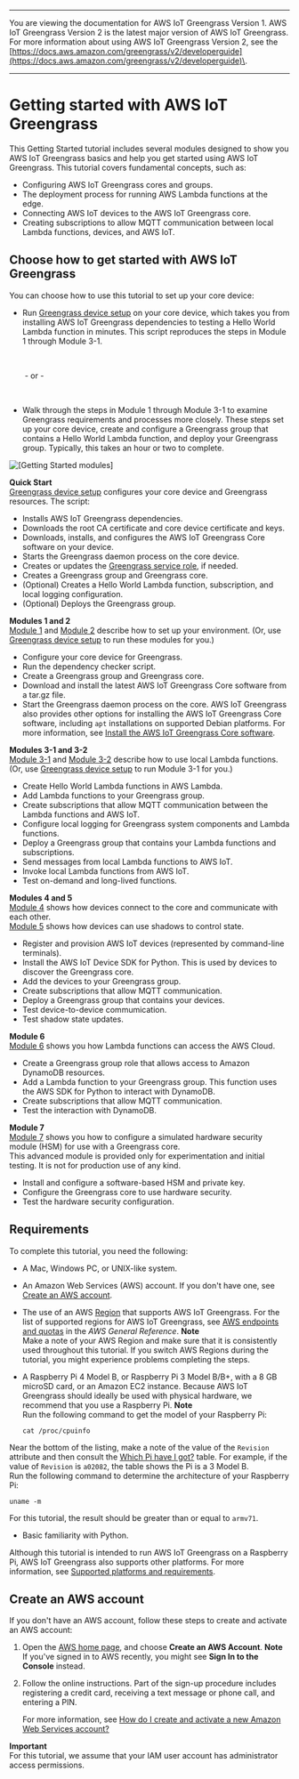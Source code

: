 --------

You are viewing the documentation for AWS IoT Greengrass Version 1\. AWS IoT Greengrass Version 2 is the latest major version of AWS IoT Greengrass\. For more information about using AWS IoT Greengrass Version 2, see the [https://docs.aws.amazon.com/greengrass/v2/developerguide](https://docs.aws.amazon.com/greengrass/v2/developerguide)\.

--------

# Getting started with AWS IoT Greengrass<a name="gg-gs"></a>

This Getting Started tutorial includes several modules designed to show you AWS IoT Greengrass basics and help you get started using AWS IoT Greengrass\. This tutorial covers fundamental concepts, such as:
+ Configuring AWS IoT Greengrass cores and groups\.
+ The deployment process for running AWS Lambda functions at the edge\.
+ Connecting AWS IoT devices to the AWS IoT Greengrass core\.
+ Creating subscriptions to allow MQTT communication between local Lambda functions, devices, and AWS IoT\.

## Choose how to get started with AWS IoT Greengrass<a name="gg-getting-started"></a>

You can choose how to use this tutorial to set up your core device:
+ Run [Greengrass device setup](quick-start.md) on your core device, which takes you from installing AWS IoT Greengrass dependencies to testing a Hello World Lambda function in minutes\. This script reproduces the steps in Module 1 through Module 3\-1\.

   

   \- or \-

   
+ Walk through the steps in Module 1 through Module 3\-1 to examine Greengrass requirements and processes more closely\. These steps set up your core device, create and configure a Greengrass group that contains a Hello World Lambda function, and deploy your Greengrass group\. Typically, this takes an hour or two to complete\.

![\[Getting Started modules\]](http://docs.aws.amazon.com/greengrass/v1/developerguide/images/getting-started-modules.png)

**Quick Start**  
[Greengrass device setup](quick-start.md) configures your core device and Greengrass resources\. The script:  
+ Installs AWS IoT Greengrass dependencies\.
+ Downloads the root CA certificate and core device certificate and keys\.
+ Downloads, installs, and configures the AWS IoT Greengrass Core software on your device\.
+ Starts the Greengrass daemon process on the core device\.
+ Creates or updates the [Greengrass service role](service-role.md), if needed\.
+ Creates a Greengrass group and Greengrass core\.
+ \(Optional\) Creates a Hello World Lambda function, subscription, and local logging configuration\.
+ \(Optional\) Deploys the Greengrass group\.

**Modules 1 and 2**  
[Module 1](module1.md) and [Module 2](module2.md) describe how to set up your environment\. \(Or, use [Greengrass device setup](quick-start.md) to run these modules for you\.\)  
+ Configure your core device for Greengrass\.
+ Run the dependency checker script\.
+ Create a Greengrass group and Greengrass core\.
+ Download and install the latest AWS IoT Greengrass Core software from a tar\.gz file\.
+ Start the Greengrass daemon process on the core\.
AWS IoT Greengrass also provides other options for installing the AWS IoT Greengrass Core software, including `apt` installations on supported Debian platforms\. For more information, see [Install the AWS IoT Greengrass Core software](install-ggc.md)\.

**Modules 3\-1 and 3\-2**  
[Module 3\-1](module3-I.md) and [Module 3\-2](module3-II.md) describe how to use local Lambda functions\. \(Or, use [Greengrass device setup](quick-start.md) to run Module 3\-1 for you\.\)  
+ Create Hello World Lambda functions in AWS Lambda\.
+ Add Lambda functions to your Greengrass group\.
+ Create subscriptions that allow MQTT communication between the Lambda functions and AWS IoT\.
+ Configure local logging for Greengrass system components and Lambda functions\.
+ Deploy a Greengrass group that contains your Lambda functions and subscriptions\.
+ Send messages from local Lambda functions to AWS IoT\.
+ Invoke local Lambda functions from AWS IoT\.
+ Test on\-demand and long\-lived functions\.

**Modules 4 and 5**  
[Module 4](module4.md) shows how devices connect to the core and communicate with each other\.  
[Module 5](module5.md) shows how devices can use shadows to control state\.  
+ Register and provision AWS IoT devices \(represented by command\-line terminals\)\.
+ Install the AWS IoT Device SDK for Python\. This is used by devices to discover the Greengrass core\.
+ Add the devices to your Greengrass group\.
+ Create subscriptions that allow MQTT communication\.
+ Deploy a Greengrass group that contains your devices\.
+ Test device\-to\-device commumication\.
+ Test shadow state updates\.

**Module 6**  
[Module 6](module6.md) shows you how Lambda functions can access the AWS Cloud\.  
+ Create a Greengrass group role that allows access to Amazon DynamoDB resources\.
+ Add a Lambda function to your Greengrass group\. This function uses the AWS SDK for Python to interact with DynamoDB\.
+ Create subscriptions that allow MQTT communication\.
+ Test the interaction with DynamoDB\.

**Module 7**  
[Module 7](console-mod7.md) shows you how to configure a simulated hardware security module \(HSM\) for use with a Greengrass core\.  
This advanced module is provided only for experimentation and initial testing\. It is not for production use of any kind\.
+ Install and configure a software\-based HSM and private key\.
+ Configure the Greengrass core to use hardware security\.
+ Test the hardware security configuration\.

## Requirements<a name="gg-requirements"></a>

To complete this tutorial, you need the following:
+ A Mac, Windows PC, or UNIX\-like system\.
+ An Amazon Web Services \(AWS\) account\. If you don't have one, see [Create an AWS account](#create-aws-account)\.
+ The use of an AWS [Region](https://en.wikipedia.org/wiki/Amazon_Web_Services#Availability_and_topology) that supports AWS IoT Greengrass\. For the list of supported regions for AWS IoT Greengrass, see [AWS endpoints and quotas](https://docs.aws.amazon.com/general/latest/gr/greengrass.html) in the *AWS General Reference*\.
**Note**  
Make a note of your AWS Region and make sure that it is consistently used throughout this tutorial\. If you switch AWS Regions during the tutorial, you might experience problems completing the steps\.
+ A Raspberry Pi 4 Model B, or Raspberry Pi 3 Model B/B\+, with a 8 GB microSD card, or an Amazon EC2 instance\. Because AWS IoT Greengrass should ideally be used with physical hardware, we recommend that you use a Raspberry Pi\.
**Note**  
Run the following command to get the model of your Raspberry Pi:  

  ```
  cat /proc/cpuinfo
  ```
Near the bottom of the listing, make a note of the value of the `Revision` attribute and then consult the [Which Pi have I got?](https://elinux.org/RPi_HardwareHistory#Which_Pi_have_I_got.3F) table\. For example, if the value of `Revision` is `a02082`, the table shows the Pi is a 3 Model B\.   
Run the following command to determine the architecture of your Raspberry Pi:  

  ```
  uname -m
  ```
For this tutorial, the result should be greater than or equal to `armv71`\.
+ Basic familiarity with Python\.

Although this tutorial is intended to run AWS IoT Greengrass on a Raspberry Pi, AWS IoT Greengrass also supports other platforms\. For more information, see [Supported platforms and requirements](what-is-gg.md#gg-platforms)\.

## Create an AWS account<a name="create-aws-account"></a>

If you don't have an AWS account, follow these steps to create and activate an AWS account:<a name="create-aws-account-steps"></a>

1. Open the [AWS home page](https://aws.amazon.com/), and choose **Create an AWS Account**\.
**Note**  
If you've signed in to AWS recently, you might see **Sign In to the Console** instead\.

1. Follow the online instructions\. Part of the sign\-up procedure includes registering a credit card, receiving a text message or phone call, and entering a PIN\.

   For more information, see [How do I create and activate a new Amazon Web Services account?](http://aws.amazon.com/premiumsupport/knowledge-center/create-and-activate-aws-account/)

**Important**  
For this tutorial, we assume that your IAM user account has administrator access permissions\.